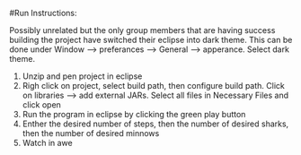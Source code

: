 
#Run Instructions:

Possibly unrelated but the only group members that are having success building the project have switched their eclipse into dark theme. This can be done under Window --> preferances --> General --> apperance. Select dark theme. 

1. Unzip and pen project in eclipse
2. Righ click on project, select build path, then configure build path. Click on libraries --> add external JARs. Select all files in Necessary Files and click open
3. Run the program in eclipse by clicking the green play button
4. Enther the desired number of steps, then the number of desired sharks, then the number of desired minnows
5. Watch in awe